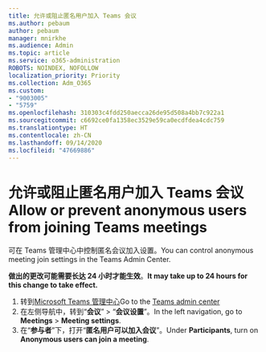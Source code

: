 ```yaml
---
title: 允许或阻止匿名用户加入 Teams 会议
ms.author: pebaum
author: pebaum
manager: mnirkhe
ms.audience: Admin
ms.topic: article
ms.service: o365-administration
ROBOTS: NOINDEX, NOFOLLOW
localization_priority: Priority
ms.collection: Adm_O365
ms.custom:
- "9003005"
- "5759"
ms.openlocfilehash: 310303c4fdd250aecca26de95d508a4bb7c922a1
ms.sourcegitcommit: c6692ce0fa1358ec3529e59ca0ecdfdea4cdc759
ms.translationtype: HT
ms.contentlocale: zh-CN
ms.lasthandoff: 09/14/2020
ms.locfileid: "47669886"
---
```

# <a name="allow-or-prevent-anonymous-users-from-joining-teams-meetings"></a><span data-ttu-id="6caf0-102">允许或阻止匿名用户加入 Teams 会议</span><span class="sxs-lookup"><span data-stu-id="6caf0-102">Allow or prevent anonymous users from joining Teams meetings</span></span>

<span data-ttu-id="6caf0-103">可在 Teams 管理中心中控制匿名会议加入设置。</span><span class="sxs-lookup"><span data-stu-id="6caf0-103">You can control anonymous meeting join settings in the Teams Admin Center.</span></span>

<span data-ttu-id="6caf0-104">**做出的更改可能需要长达 24 小时才能生效**。</span><span class="sxs-lookup"><span data-stu-id="6caf0-104">**It may take up to 24 hours for this change to take effect.**</span></span>

1.  <span data-ttu-id="6caf0-105">转到[Microsoft Teams 管理中心](https://admin.teams.microsoft.com)</span><span class="sxs-lookup"><span data-stu-id="6caf0-105">Go to the [Teams admin center](https://admin.teams.microsoft.com)</span></span>
2.  <span data-ttu-id="6caf0-106">在左侧导航中，转到“**会议**”  >  “**会议设置**”。</span><span class="sxs-lookup"><span data-stu-id="6caf0-106">In the left navigation, go to  **Meetings**  >  **Meeting settings**.</span></span>
3.  <span data-ttu-id="6caf0-107">在“**参与者**”下，打开“**匿名用户可以加入会议**”。</span><span class="sxs-lookup"><span data-stu-id="6caf0-107">Under  **Participants**, turn on  **Anonymous users can join a meeting**.</span></span>